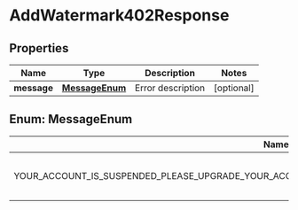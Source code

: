 

# AddWatermark402Response


## Properties

| Name | Type | Description | Notes |
|------------ | ------------- | ------------- | -------------|
|**message** | [**MessageEnum**](#MessageEnum) | Error description |  [optional] |



## Enum: MessageEnum

| Name | Value |
|---- | -----|
| YOUR_ACCOUNT_IS_SUSPENDED_PLEASE_UPGRADE_YOUR_ACCOUNT_OR_CONTACT_SUPPORT_PDFGENERATORAPI_COM | &quot;Your account is suspended, please upgrade your account or contact support@pdfgeneratorapi.com&quot; |



